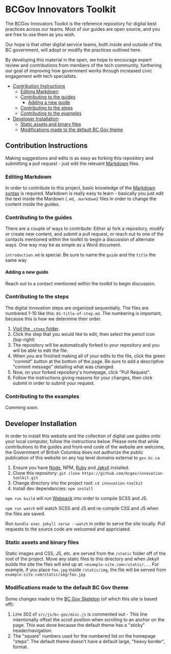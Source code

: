# BCGov Innovators Toolkit

The BCGov Innovators Toolkit is the reference repository for digital best practices across our teams. Most of our guides are open source, and you are free to use them as you wish.

Our hope is that other digital service teams, both inside and outside of the BC government, will adopt or modify the practices outlined here.

By developing this material in the open, we hope to encourage expert review and contributions from members of the tech community, furthering our goal of improving how government works through increased civic engagement with tech specialists.

<!-- TOC -->

- [Contribution Instructions](#contribution-instructions)
  - [Editing Markdown](#editing-markdown)
  - [Contributing to the guides](#contributing-to-the-guides)
    - [Adding a new guide](#adding-a-new-guide)
  - [Contributing to the steps](#contributing-to-the-steps)
  - [Contributing to the examples](#contributing-to-the-examples)
- [Developer Installation](#developer-installation)
  - [Static assets and binary files](#static-assets-and-binary-files)
  - [Modifications made to the default BC Gov theme](#modifications-made-to-the-default-bc-gov-theme)

<!-- /TOC -->

## Contribution Instructions

Making suggestions and edits is as easy as forking this repository and submitting a pull request - just edit the relevant [Markdown](https://github.com/adam-p/markdown-here/wiki/Markdown-Cheatsheet) files.

### Editing Markdown

In order to contribute to this project, basic knowledge of the [Markdown syntax](https://daringfireball.net/projects/markdown/syntax) is required. Markdown is really easy to learn - basically you just edit the text inside the Mardown (`.md`, `.markdown`) files in order to change the content inside the guides.

### Contributing to the guides

There are a couple of ways to contribute: Either a) fork a repository, modify or create new content, and submit a pull request, or reach out to one of the contacts mentioned within the toolkit to begin a discussion of alternate ways.  One way may be as simple as a Word document.

`introduction.md` is special. Be sure to name the `guide` and the `title` the same way

#### Adding a new guide

Reach out to a contact mentioned within the toolkit to begin discussion.

### Contributing to the steps

The digital innovation steps are organized sequentially. The files are numbered 1-10 like this: `01-title-of-step.md`. The numbering is important, because this is how we determine their order.

1. [Visit the `_steps` folder](https://github.com/bcgov/innovation-toolkit/tree/master/_steps).
1. Click the step that you would like to edit, then select the pencil icon (top-right)
1. The repository will be automatically forked to your repository and you will be able to edit the file.
1. When you are finished making all of your edits to the file, click the green "commit" button at the bottom of the page. Be sure to add a descriptive "commit message" detailing what was changed.
1. Now, on your forked repository's homepage, click "Pull Request".
1. Follow the instructions giving reasons for your changes, then click submit in order to submit your request.

### Contributing to the examples

Comming soon.

## Developer Installation

In order to install this website and the collection of digital use guides onto your local computer, follow the instructions below. Please note that while contributions to the guides and front-end code of the website are welcome, the Government of British Columbia does not authorize the public publication of this website on any top level domains external to `gov.bc.ca`

1. Ensure you have [Node](https://nodejs.org/en/), NPM, [Ruby](https://www.ruby-lang.org/en/documentation/installation/) and [Jekyll](https://jekyllrb.com/docs/installation/) installed.
1. Clone this repository: `git clone https://github.com/bcgov/innovation-toolkit.git`
1. Change directory into the project root: `cd innovation-toolkit`
1. Install dev dependancies: `npm install`

`npm run build` will run [Webpack](https://webpack.js.org) into order to compile SCSS and JS.

`npm run watch` will watch SCSS and JS and re-compile CSS and JS when the files are saved.

Run `bundle exec jekyll serve --watch` in order to serve the site locally. Pull requests to the source code are welcomed and appriciated.

### Static assets and binary files

Static images and CSS, JS, etc. are served from the `/static` folder off of the root of the project. Move any static files to this directory and when Jekyll builds the site the files will end up at: `<example-site.com>/static/...` For example, if you place `foo.jpg` inside `/static/img`, the file will be served from `example-site.com/static/img/foo.jpg`

### Modifications made to the default BC Gov theme

Some changes made to the [BC Gov Skeleton](https://github.com/bcgov/Gov-2.0-Bootstrap-Skeleton) (of which this site is based off):

1. Line 302 of `src/js/bc-gov/misc.js` is commented out - This line intentionally offset the scroll position when scrolling to an anchor on the page. This was done because the default theme has a "sticky" header/navigation.
1. The "square" numbers used for the numbered list on the homepage "steps". The default theme doesn't have a default large, "heavy border", format.
